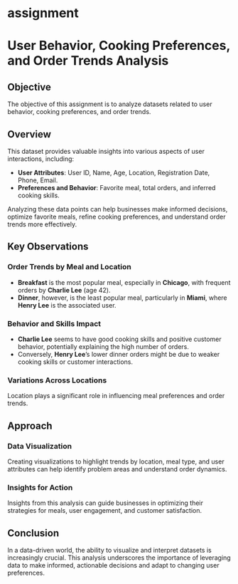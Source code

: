 # assignment
# User Behavior, Cooking Preferences, and Order Trends Analysis

## Objective  
The objective of this assignment is to analyze datasets related to user behavior, cooking preferences, and order trends.  

## Overview  
This dataset provides valuable insights into various aspects of user interactions, including:  
- **User Attributes**: User ID, Name, Age, Location, Registration Date, Phone, Email.  
- **Preferences and Behavior**: Favorite meal, total orders, and inferred cooking skills.  

Analyzing these data points can help businesses make informed decisions, optimize favorite meals, refine cooking preferences, and understand order trends more effectively.  

## Key Observations  
### Order Trends by Meal and Location  
- **Breakfast** is the most popular meal, especially in **Chicago**, with frequent orders by **Charlie Lee** (age 42).  
- **Dinner**, however, is the least popular meal, particularly in **Miami**, where **Henry Lee** is the associated user.  

### Behavior and Skills Impact  
- **Charlie Lee** seems to have good cooking skills and positive customer behavior, potentially explaining the high number of orders.  
- Conversely, **Henry Lee**’s lower dinner orders might be due to weaker cooking skills or customer interactions.  

### Variations Across Locations  
Location plays a significant role in influencing meal preferences and order trends.  

## Approach  
### Data Visualization  
Creating visualizations to highlight trends by location, meal type, and user attributes can help identify problem areas and understand order dynamics.  

### Insights for Action  
Insights from this analysis can guide businesses in optimizing their strategies for meals, user engagement, and customer satisfaction.  

## Conclusion  
In a data-driven world, the ability to visualize and interpret datasets is increasingly crucial. This analysis underscores the importance of leveraging data to make informed, actionable decisions and adapt to changing user preferences.

